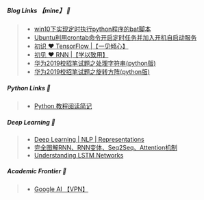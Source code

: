 ##### Blog Links 【mine】 🔗
> - [win10下实现定时执行python程序的bat脚本](https://blog.csdn.net/weixin_43982238/article/details/93001262)
> - [Ubuntu利用crontab命令开启定时任务并加入开机自启动服务](https://blog.csdn.net/weixin_43982238/article/details/91988952)
> - [初识 ❤ TensorFlow |【一见倾心】](https://blog.csdn.net/weixin_43982238/article/details/92686173)
> - [初见 ❤ RNN |【学以致用】](https://blog.csdn.net/weixin_43982238/article/details/94646802)
> - [华为2019校招笔试题之处理字符串(python版)](https://blog.csdn.net/weixin_43982238/article/details/91350464)
> - [华为2019校招笔试题之旋转方阵(python版)](https://blog.csdn.net/weixin_43982238/article/details/92812419)
##### Python Links 🔗
> - [Python 教程阅读简记](https://chyroc.cn/posts/python-tutorial-notes/)
##### Deep Learning 🔗
> - [Deep Learning | NLP | Representations](http://colah.github.io/posts/2014-07-NLP-RNNs-Representations/)
> - [完全图解RNN、RNN变体、Seq2Seq、Attention机制](https://www.leiphone.com/news/201709/8tDpwklrKubaecTa.html)
> - [Understanding LSTM Networks](http://colah.github.io/posts/2015-08-Understanding-LSTMs/)
##### Academic Frontier 🔗
> - [Google AI 【VPN】](https://ai.googleblog.com/)
